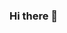 ### Hi there 👋

<!--
**Gabrielgsn30/Gabrielgsn30** is a ✨ _special_ ✨ repository because its `README.md` (this file) appears on your GitHub profile.

Here are some ideas to get you started:

- :briefcase: Atualmente, estou trabalhando na Medsystem / SV como DevOps Júnior
- 🌱 I’m currently learning ...
- 👯 I’m looking to collaborate on ...
- 🤔 I’m looking for help with ...
- 💬 Ask me about ...
- 📫 How to reach me: ...
- 😄 Pronouns: ...
- ⚡ Fun fact: ...
-->
